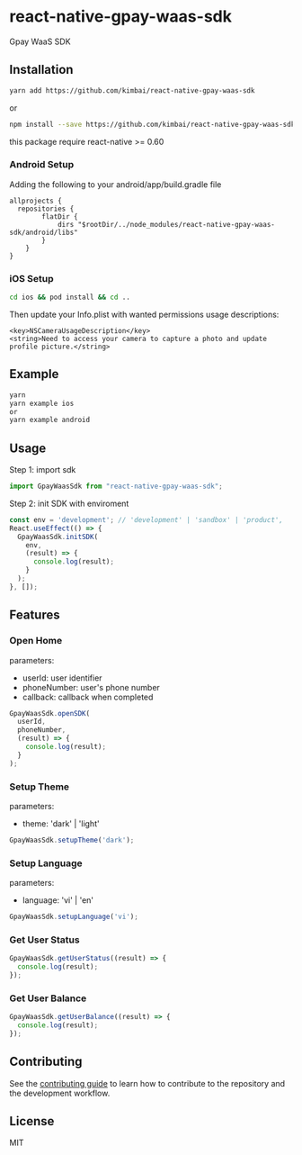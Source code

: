 # react-native-gpay-waas-sdk

Gpay WaaS SDK

## Installation

```sh
yarn add https://github.com/kimbai/react-native-gpay-waas-sdk
```
or
```sh
npm install --save https://github.com/kimbai/react-native-gpay-waas-sdk
```
this package require react-native >= 0.60

### Android Setup
Adding the following to your android/app/build.gradle file

```
allprojects {
  repositories {
        flatDir {
            dirs "$rootDir/../node_modules/react-native-gpay-waas-sdk/android/libs"
        }
    }
}
```

### iOS Setup

```sh
cd ios && pod install && cd ..
```

Then update your Info.plist with wanted permissions usage descriptions:
```
<key>NSCameraUsageDescription</key>
<string>Need to access your camera to capture a photo and update profile picture.</string>
```

## Example

```sh
yarn
yarn example ios
or 
yarn example android
```

## Usage

Step 1: import sdk

```js
import GpayWaasSdk from "react-native-gpay-waas-sdk";
```

Step 2: init SDK with enviroment

```js
const env = 'development'; // 'development' | 'sandbox' | 'product',
React.useEffect(() => {
  GpayWaasSdk.initSDK(
    env,
    (result) => {
      console.log(result);
    }
  );
}, []);
```

## Features

### Open Home
parameters:
 - userId: user identifier
 - phoneNumber: user's phone number
 - callback: callback when completed

```js
GpayWaasSdk.openSDK(
  userId,
  phoneNumber,
  (result) => {
    console.log(result);
  }
);
```

### Setup Theme
parameters:
 - theme: 'dark' | 'light'

```js
GpayWaasSdk.setupTheme('dark');
```

### Setup Language
parameters:
 - language: 'vi' | 'en'

```js
GpayWaasSdk.setupLanguage('vi');
```

### Get User Status

```js
GpayWaasSdk.getUserStatus((result) => {
  console.log(result);
});
```

### Get User Balance

```js
GpayWaasSdk.getUserBalance((result) => {
  console.log(result);
});
```

## Contributing

See the [contributing guide](CONTRIBUTING.md) to learn how to contribute to the repository and the development workflow.

## License

MIT
